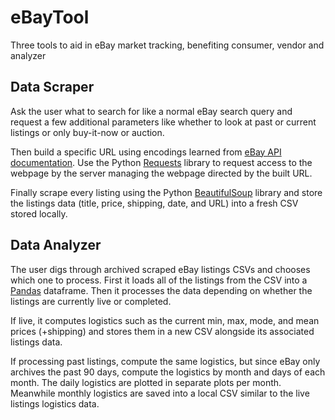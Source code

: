 # eBayTool
Three tools to aid in eBay market tracking, benefiting consumer, vendor and analyzer


## Data Scraper
Ask the user what to search for like a normal eBay search query and request a few additional parameters like whether to look at past or current listings or only buy-it-now or auction.

Then build a specific URL using encodings learned from [eBay API documentation](https://developer.ebay.com/api-docs/static/rest-request-components.html). Use the Python [Requests](https://requests.readthedocs.io/en/master/) library to request access to the webpage by the server managing the webpage directed by the built URL.

Finally scrape every listing using the Python [BeautifulSoup](https://www.crummy.com/software/BeautifulSoup/) library and store the listings data (title, price, shipping, date, and URL) into a fresh CSV stored locally.


## Data Analyzer
The user digs through archived scraped eBay listings CSVs and chooses which one to process. First it loads all of the listings from the CSV into a [Pandas](https://pandas.pydata.org/) dataframe. Then it processes the data depending on whether the listings are currently live or completed.

If live, it computes logistics such as the current min, max, mode, and mean prices (+shipping) and stores them in a new CSV alongside its associated listings data.

If processing past listings, compute the same logistics, but since eBay only archives the past 90 days, compute the logistics by month and days of each month. The daily logistics are plotted in separate plots per month. Meanwhile monthly logistics are saved into a local CSV similar to the live listings logistics data. 
